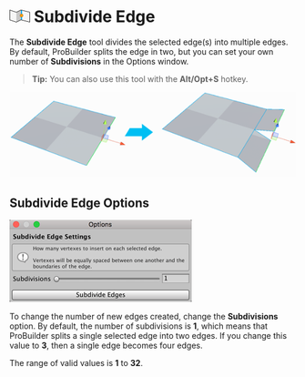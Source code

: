 # ![Subdivide Edge icon](images/icons/Edge_Subdivide.png) Subdivide Edge

The __Subdivide Edge__ tool divides the selected edge(s) into multiple edges. By default, ProBuilder splits the edge in two, but you can set your own number of __Subdivisions__ in the Options window.

> **Tip:** You can also use this tool with the **Alt/Opt+S** hotkey.

![Split edge, then extrude them separately](images/SubdivideEdge_Example.png)



## Subdivide Edge Options

![Subdivide Edges options](images/Edge_Subdivide_props.png)

To change the number of new edges created, change the __Subdivisions__ option. By default, the number of subdivisions is **1**, which means that ProBuilder splits a single selected edge into two edges. If you change this value to **3**, then a single edge becomes four edges. 

The range of valid values is **1** to **32**.

